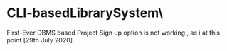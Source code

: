 # CLI-basedLibrarySystem\
First-Ever DBMS based Project
Sign up option is not working , as i at this point [29th July 2020].

